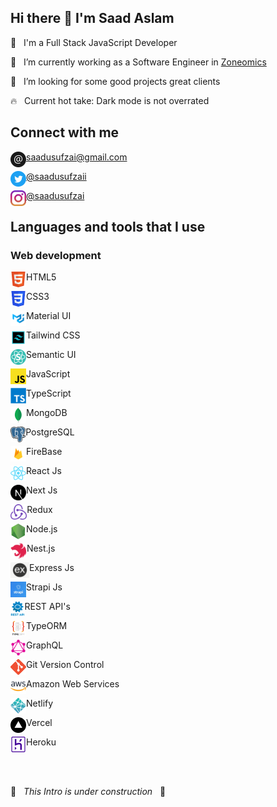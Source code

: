## Hi there 👋 I'm Saad Aslam

🙂 &nbsp; I'm a Full Stack JavaScript Developer

🌱 &nbsp; I’m currently working as a Software Engineer in [Zoneomics](https://zoneomics.com/)

🔎 &nbsp; I’m looking for some good projects great clients

🔥 &nbsp; Current hot take: Dark mode is not overrated

## Connect with me

[<img align="left" alt="Email" height="25px" src="/Icons/email.png" />][email][saadusufzai@gmail.com](mailto:saadusufzai@gmail.com)<br />

[<img align="left" alt="Twitter" height="25px" src="/Icons/twitter.png" />][twitter][@saadusufzaii](https://twitter.com/saadusufzaii)

[<img align="left" alt="Twitter" height="25px" src="/Icons/instagram.png" />][instagram][@saadusufzai](https://www.instagram.com/saadusufzai)

## Languages and tools that I use

### Web development

<img align="left" alt="HTML5" height="25px" src="/Icons/html.png" /> HTML5

<img align="left" alt="CSS3" height="25px" src="/Icons/css.png" /> CSS3

<img align="left" alt="Material UI" height="25px" src="/Icons/material.png" /> Material UI

<img align="left" alt="Material UI" height="25px" src="/Icons/tailwind-css.png" /> Tailwind CSS

<img align="left" alt="Semantic UI" height="25px" src="/Icons/sementic.png" /> Semantic UI

<img align="left" alt="JavaScript" height="25px" src="/Icons/js.png" /> JavaScript

<img align="left" alt="TypeScript" height="25px" src="/Icons/ts.png" /> TypeScript

<img align="left" alt="MongoDB" height="25px" src="/Icons/mongodb.png" /> MongoDB

<img align="left" alt="MongoDB" height="25px" src="/Icons/pgsql.png" /> PostgreSQL

<img align="left" alt="FireBase" height="25px" src="/Icons/firebase.png" /> FireBase

<img align="left" alt="React Js" height="25px" src="/Icons/react.png" /> React Js

<img align="left" alt="Next Js" height="25px" src="/Icons/next.svg" /> Next Js

<img align="left" alt="Redux" height="25px" src="/Icons/redux.png" /> Redux

<img align="left" alt="Node.js" height="25px" src="/Icons/node.png" /> Node.js

<img align="left" alt="Nest.js" height="25px" src="/Icons/nest.svg" /> Nest.js

<img align="left" alt="Express Js" height="25px" src="/Icons/express.png" /> Express Js

<img align="left" alt="Strapi Js" height="25px" src="/Icons/strapi.png" /> Strapi Js

<img align="left" alt="REST API's" height="25px" src="/Icons/rest.png" /> REST API's

<img align="left" alt="TypeORM" height="25px" src="/Icons/typeorm.png" /> TypeORM

<img align="left" alt="GraphQL" height="25px" src="/Icons/graphql.png" /> GraphQL

<img align="left" alt="Git Version Control" height="25px" src="/Icons/git.png" /> Git Version Control

<img align="left" alt="Amazon Web Services" height="25px" src="/Icons/aws.png" /> Amazon Web Services

<img align="left" alt="Netlify" height="25px" src="/Icons/netlify.png" /> Netlify

<img align="left" alt="Vercel" height="25px" src="/Icons/vercel.png" /> Vercel

<img align="left" alt="Heroku" height="25px" src="/Icons/heroku.png" /> Heroku

<br/> 
<br/>

🚧 &nbsp; _This Intro is under construction_ &nbsp; 🚧

[email]: mailto:saadusufzai@gmail.com
[twitter]: https://twitter.com/saadusufzaii
[instagram]: https://www.instagram.com/saadusufzai
